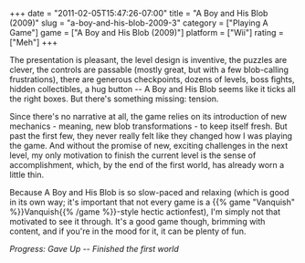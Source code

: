 +++
date = "2011-02-05T15:47:26-07:00"
title = "A Boy and His Blob (2009)"
slug = "a-boy-and-his-blob-2009-3"
category = ["Playing A Game"]
game = ["A Boy and His Blob (2009)"]
platform = ["Wii"]
rating = ["Meh"]
+++

The presentation is pleasant, the level design is inventive, the puzzles are clever, the controls are passable (mostly great, but with a few blob-calling frustrations), there are generous checkpoints, dozens of levels, boss fights, hidden collectibles, a hug button -- A Boy and His Blob seems like it ticks all the right boxes.  But there's something missing: tension.

Since there's no narrative at all, the game relies on its introduction of new mechanics - meaning, new blob transformations - to keep itself fresh.  But past the first few, they never really felt like they changed how I was playing the game.  And without the promise of new, exciting challenges in the next level, my only motivation to finish the current level is the sense of accomplishment, which, by the end of the first world, has already worn a little thin.

Because A Boy and His Blob is so slow-paced and relaxing (which is good in its own way; it's important that not every game is a {{% game "Vanquish" %}}Vanquish{{% /game %}}-style hectic actionfest), I'm simply not that motivated to see it through.  It's a good game though, brimming with content, and if you're in the mood for it, it can be plenty of fun.

<i>Progress: Gave Up -- Finished the first world</i>